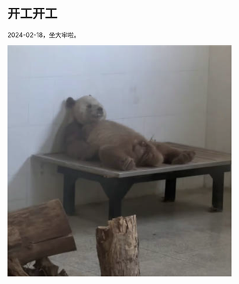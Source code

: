 # 开工开工

2024-02-18，坐大牢啦。

![image-20240219100100794](./assets/image-20240219100100794.png)

<gitalk/>